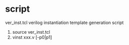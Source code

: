 # script

ver_inst.tcl
verilog instantiation template  generation script
1. source ver_inst.tcl
2. vinst xxx.v [-p0|p1]
